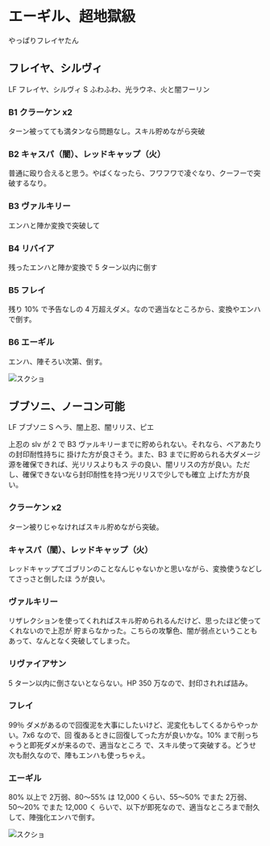 # エーギル、超地獄級 

やっぱりフレイヤたん

## フレイヤ、シルヴィ

LF フレイヤ、シルヴィ
S  ふわふわ、光ラウネ、火と闇フーリン

### B1 クラーケン x2

ターン被ってても満タンなら問題なし。スキル貯めながら突破

### B2 キャスパ（闇）、レッドキャップ（火）

普通に殴り合えると思う。やばくなったら、フワフワで凌ぐなり、クーフーで突破するなり。

### B3 ヴァルキリー

エンハと陣か変換で突破して

### B4 リバイア

残ったエンハと陣か変換で 5 ターン以内に倒す

### B5 フレイ

残り 10% で予告なしの 4 万超えダメ。なので適当なところから、変換やエンハで倒す。

### B6 エーギル

エンハ、陣そろい次第、倒す。

![スクショ](http://i.imgur.com/cRcHtQ6l.jpg)



## ブブソニ、ノーコン可能

LF ブブソニ
S  ヘラ、闇上忍、闇リリス、ピエ

上忍の slv が 2 で B3 ヴァルキリーまでに貯められない。それなら、ベアあたりの封印耐性持ちに
掛けた方が良さそう。また、B3 までに貯められる大ダメージ源を確保できれば、光リリスよりもス
テの良い、闇リリスの方が良い。ただし、確保できないなら封印耐性を持つ光リリスで少しでも確立
上げた方が良い。

### クラーケン x2

ターン被りじゃなければスキル貯めながら突破。

### キャスパ（闇）、レッドキャップ（火）

レッドキャップてゴブリンのことなんじゃないかと思いながら、変換使うなどしてさっさと倒したほ
うが良い。

### ヴァルキリー

リザレクションを使ってくれればスキル貯められるんだけど、思ったほど使ってくれないので上忍が
貯まらなかった。こちらの攻撃色、闇が弱点ということもあって、なんとなく突破してしまった。

### リヴァイアサン

5 ターン以内に倒さないとならない。HP 350 万なので、封印されれば詰み。

### フレイ

99％ ダメがあるので回復泥を大事にしたいけど、泥変化もしてくるからやっかい。7x6 なので、回
復あるときに回復してった方が良いかな。10% まで削っちゃうと即死ダメが来るので、適当なところ
で、スキル使って突破する。どうせ次も耐久なので、陣もエンハも使っちゃえ。

### エーギル

80% 以上で 2万弱、80〜55% は 12,000 くらい、55〜50% でまた 2万弱、50〜20% でまた 12,000 く
らいで、以下が即死なので、適当なところまで耐久して、陣強化エンハで倒す。

![スクショ](http://i.imgur.com/6ZAI6Sel.jpg )

<!-- vim: set tw=90 filetype=markdown : -->

